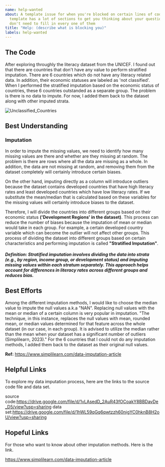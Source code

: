 ```yaml
---
name: help-wanted
about: A template issue for when you're blocked on certain lines of code.  This
  template has a lot of sections to get you thinking about your question, you
  don't need to fill in every one of them
title: "Help: (describe what is blocking you)"
labels: help-wanted
---
```


<!--
  Make your issue easy to find:

  - milestone: the challenge type
  - labels: anything that will make this easier to filter
  - assign: anyone you would like help from
-->

## The Code 

After exploring throughly the literacy dataset from the UNICEF. I found out that there are countries that don't have any value to perform stratified imputation. There are 6 countries which do not have any literacy related data. In addition, their economic statuses are labeled as 'not classified'. When I performed the stratified imputation based on the economic status of countries, these 6 countries outstanded as a separate group. The problem is there is no data to impute. For now, I added them back to the dataset along with other imputed strata. 

![Unclassified_Countries](https://drive.google.com/file/d/1ZHJldzhz6g4P8yTx_2DR3ecP9Qm0xnC0/view?usp=drive_link)

<!--
  The code you have a question about (it doesn't need to be your code!). This can
  be shared a few ways:

  - a snippet in the MD of your issue or
  - a permalink: https://help.github.com/en/github/managing-your-work-on-github/creating-a-permanent-link-to-a-code-snippet
    or
  - a gist: https://help.github.com/en/github/writing-on-github/creating-gists
-->

## Best Understanding

### Imputation 

In order to impute the missing values, we need to identify how many missing values are there and whether are they missing at random. The problem is there are rows where all the data are missing as a whole. In addition, the data are not missing at random, and removing them from the dataset completely will certainly introduce certain biases. 

On the other hand, imputing directly as a column will introduce outliers because the dataset contains developed countries that have high literacy rates and least developed countries which have low literacy rates. If we substitute the mean/median that is calculated based on these variables for the missing values will certainly introduce biases to the dataset. 

Therefore, I will divide the countries into different groups based on their economic status <b>('Development Regions' in the dataset)</b>. This process can reduce the number of biases because the imputation of mean or median would take in each group. For example, a certain developed country variable which can become the outlier will not affect other groups. This process of dividing the dataset into different groups based on certain characteristics and performing imputation is called <b>"Stratified Imputation"</b>.

##### Definition: Stratified imputation involves dividing the data into strata (e.g., by region, income group, or development status) and imputing missing values within each stratum separately. This approach helps account for differences in literacy rates across different groups and reduces bias.

<!--
  Explain the situation:

  - What _does_ the code do
  - What do you _want_ it to do
  - How do you think it works?
  - What don't you understand about how it works?
-->

## Best Efforts

<!--
  If this is your code and it has a bug, explain what you've tried so far:

  - Include code
  - Mention everything you tried, even if it seems silly to you
  - What happened with each effort?
  - What brought you closer?
  - What brought you farther?
-->

Among the different imputation methods, I would like to choose the median value to impute the null values a.k.a "NAN". Replacing null values with the mean or median of a certain column is very popular in imputation. "The technique, in this instance, replaces the null values with mean, rounded mean, or median values determined for that feature across the whole dataset (in our case, in each group). It is advised to utilize the median rather than the mean when your dataset has a significant number of outliers (Simplilearn, 2023)." For the 6 countries that I could not do any imputation methods, I added them back to the dataset as their original null values.

<b>Ref:</b> https://www.simplilearn.com/data-imputation-article

## Helpful Links

<!--
  Videos, articles, snippets, ... anything that helped you understand or make
  progress on the problem.
-->

To explore my data imputation process, here are the links to the source code file and data set. 

source code:https://drive.google.com/file/d/1vLAsedD_2AuR43fOCoakY8BBDavDe_D5/view?usp=sharing
data set:https://drive.google.com/file/d/1hWL59qGq6qwtzzh60nigYC0hknB8H2oU/view?usp=sharing 




## Hopeful Links

<!--
  Links that look like they should be helpful but you just can't put all the
  pieces together.
-->

For those who want to know about other imputation methods. Here is the link.

https://www.simplilearn.com/data-imputation-article